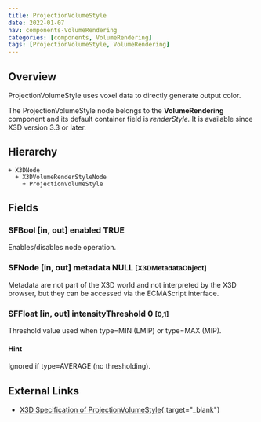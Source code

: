 ```yaml
---
title: ProjectionVolumeStyle
date: 2022-01-07
nav: components-VolumeRendering
categories: [components, VolumeRendering]
tags: [ProjectionVolumeStyle, VolumeRendering]
---
```

<style>
.post h3 {
  word-spacing: 0.2em;
}
</style>

## Overview

ProjectionVolumeStyle uses voxel data to directly generate output color.

The ProjectionVolumeStyle node belongs to the **VolumeRendering** component and its default container field is *renderStyle.* It is available since X3D version 3.3 or later.

## Hierarchy

```
+ X3DNode
  + X3DVolumeRenderStyleNode
    + ProjectionVolumeStyle
```

## Fields

### SFBool [in, out] **enabled** TRUE

Enables/disables node operation.

### SFNode [in, out] **metadata** NULL <small>[X3DMetadataObject]</small>

Metadata are not part of the X3D world and not interpreted by the X3D browser, but they can be accessed via the ECMAScript interface.

### SFFloat [in, out] **intensityThreshold** 0 <small>[0,1]</small>

Threshold value used when type=MIN (LMIP) or type=MAX (MIP).

#### Hint

Ignored if type=AVERAGE (no thresholding).

## External Links

- [X3D Specification of ProjectionVolumeStyle](https://www.web3d.org/documents/specifications/19775-1/V4.0/Part01/components/volume.html#ProjectionVolumeStyle){:target="_blank"}
